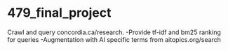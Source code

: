 # 479_final_project
Crawl and query concordia.ca/research.
-Provide tf-idf and bm25 ranking for queries
-Augmentation with AI specific terms from aitopics.org/search
